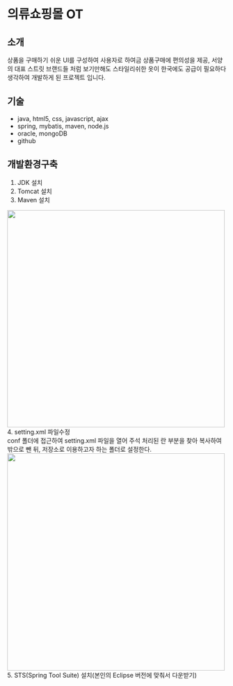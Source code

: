 # 의류쇼핑몰 OT
## 소개
상품을 구매하기 쉬운 UI를 구성하여 사용자로 하여금 상품구매에 편의성을 제공, 서양의 대표 스트릿 브랜드들 처럼 보기만해도 스타일리쉬한 옷이 한국에도 공급이 필요하다 생각하여 개발하게 된 프로젝트 입니다.
## 기술
* java, html5, css, javascript, ajax
* spring, mybatis, maven, node.js
* oracle, mongoDB
* github
## 개발환경구축
1. JDK 설치
2. Tomcat 설치
3. Maven 설치
  <img src="https://user-images.githubusercontent.com/52619813/81411488-6171aa00-917d-11ea-868f-7e9a6fef4d4d.PNG" width="500">
<br>
4. setting.xml 파일수정
<br>
      conf 폴더에 접근하여 setting.xml 파일을 열어 주석 처리된 <localRepository>란 부분을 찾아 복사하여 밖으로 뺀 뒤,
      저장소로 이용하고자 하는 폴더로 설정한다.
  <img src="https://user-images.githubusercontent.com/52619813/81413151-ecec3a80-917f-11ea-9d07-d7688bd61c41.PNG" width="500">
5. STS(Spring Tool Suite) 설치(본인의 Eclipse 버전에 맞춰서 다운받기)
 
## 
